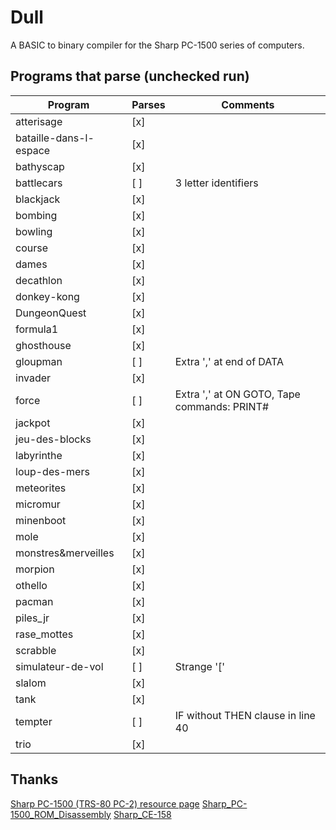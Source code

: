 # Dull

A BASIC to binary compiler for the Sharp PC-1500 series of computers.

## Programs that parse (unchecked run)

| Program                | Parses | Comments                                    |
| ---------------------- | ------ | ------------------------------------------- |
| atterisage             | [x]    |                                             |
| bataille-dans-l-espace | [x]    |                                             |
| bathyscap              | [x]    |                                             |
| battlecars             | [ ]    | 3 letter identifiers                        |
| blackjack              | [x]    |                                             |
| bombing                | [x]    |                                             |
| bowling                | [x]    |                                             |
| course                 | [x]    |                                             |
| dames                  | [x]    |                                             |
| decathlon              | [x]    |                                             |
| donkey-kong            | [x]    |                                             |
| DungeonQuest           | [x]    |                                             |
| formula1               | [x]    |                                             |
| ghosthouse             | [x]    |                                             |
| gloupman               | [ ]    | Extra ',' at end of DATA                    |
| invader                | [x]    |                                             |
| force                  | [ ]    | Extra ',' at ON GOTO, Tape commands: PRINT# |
| jackpot                | [x]    |                                             |
| jeu-des-blocks         | [x]    |                                             |
| labyrinthe             | [x]    |                                             |
| loup-des-mers          | [x]    |                                             |
| meteorites             | [x]    |                                             |
| micromur               | [x]    |                                             |
| minenboot              | [x]    |                                             |
| mole                   | [x]    |                                             |
| monstres&merveilles    | [x]    |                                             |
| morpion                | [x]    |                                             |
| othello                | [x]    |                                             |
| pacman                 | [x]    |                                             |
| piles_jr               | [x]    |                                             |
| rase_mottes            | [x]    |                                             |
| scrabble               | [x]    |                                             |
| simulateur-de-vol      | [ ]    | Strange '['                                 |
| slalom                 | [x]    |                                             |
| tank                   | [x]    |                                             |
| tempter                | [ ]    | IF without THEN clause in line 40           |
| trio                   | [x]    |                                             |

## Thanks

[Sharp PC-1500 (TRS-80 PC-2) resource page](http://www.pc1500.com/)
[Sharp_PC-1500_ROM_Disassembly](https://github.com/Jeff-Birt/Sharp_PC-1500_ROM_Disassembly)
[Sharp_CE-158](https://github.com/Jeff-Birt/Sharp_CE-158)

